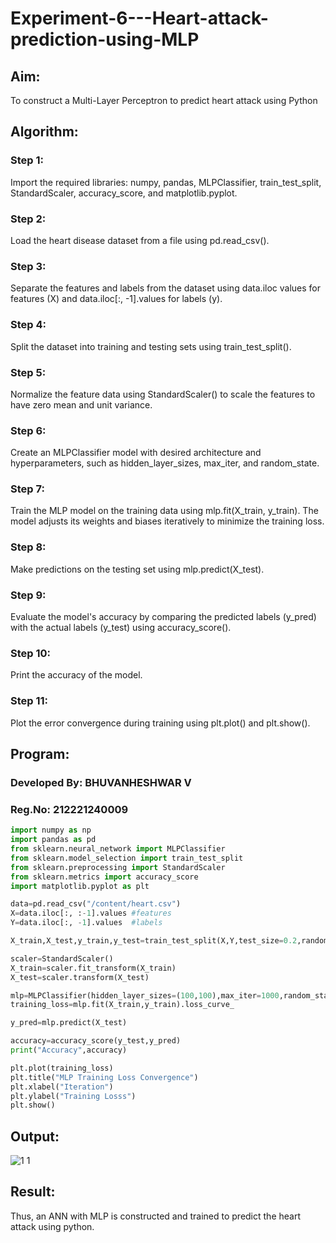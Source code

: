 # Experiment-6---Heart-attack-prediction-using-MLP

## Aim:

To construct a Multi-Layer Perceptron to predict heart attack using Python

## Algorithm:

### Step 1:

Import the required libraries: numpy, pandas, MLPClassifier, train_test_split, StandardScaler, accuracy_score, and matplotlib.pyplot.<br>

### Step 2:

Load the heart disease dataset from a file using pd.read_csv().<br>

### Step 3:

Separate the features and labels from the dataset using data.iloc values for features (X) and data.iloc[:, -1].values for labels (y).<br>

### Step 4:

Split the dataset into training and testing sets using train_test_split().<br>

### Step 5:

Normalize the feature data using StandardScaler() to scale the features to have zero mean and unit variance.<br>

### Step 6:

Create an MLPClassifier model with desired architecture and hyperparameters, such as hidden_layer_sizes, max_iter, and random_state.<br>

### Step 7:

Train the MLP model on the training data using mlp.fit(X_train, y_train). The model adjusts its weights and biases iteratively to minimize the training loss.<br>

### Step 8:

Make predictions on the testing set using mlp.predict(X_test).<br>

### Step 9:

Evaluate the model's accuracy by comparing the predicted labels (y_pred) with the actual labels (y_test) using accuracy_score().<br>

### Step 10:

Print the accuracy of the model.<br>

### Step 11:

Plot the error convergence during training using plt.plot() and plt.show().<br>

## Program:

### Developed By: BHUVANHESHWAR V

### Reg.No: 212221240009

```py
import numpy as np
import pandas as pd
from sklearn.neural_network import MLPClassifier
from sklearn.model_selection import train_test_split
from sklearn.preprocessing import StandardScaler
from sklearn.metrics import accuracy_score
import matplotlib.pyplot as plt

data=pd.read_csv("/content/heart.csv")
X=data.iloc[:, :-1].values #features
Y=data.iloc[:, -1].values  #labels

X_train,X_test,y_train,y_test=train_test_split(X,Y,test_size=0.2,random_state=42)

scaler=StandardScaler()
X_train=scaler.fit_transform(X_train)
X_test=scaler.transform(X_test)

mlp=MLPClassifier(hidden_layer_sizes=(100,100),max_iter=1000,random_state=42)
training_loss=mlp.fit(X_train,y_train).loss_curve_

y_pred=mlp.predict(X_test)

accuracy=accuracy_score(y_test,y_pred)
print("Accuracy",accuracy)

plt.plot(training_loss)
plt.title("MLP Training Loss Convergence")
plt.xlabel("Iteration")
plt.ylabel("Training Losss")
plt.show()
```

## Output:
![1 1](https://github.com/BHUVANESHWAR-BHUVIOP/Experiment-6---Heart-attack-prediction-using-MLP/assets/94155099/0edcbc0e-9249-4d7b-9c51-4f010ca6c0f2)


## Result:

Thus, an ANN with MLP is constructed and trained to predict the heart attack using python.
